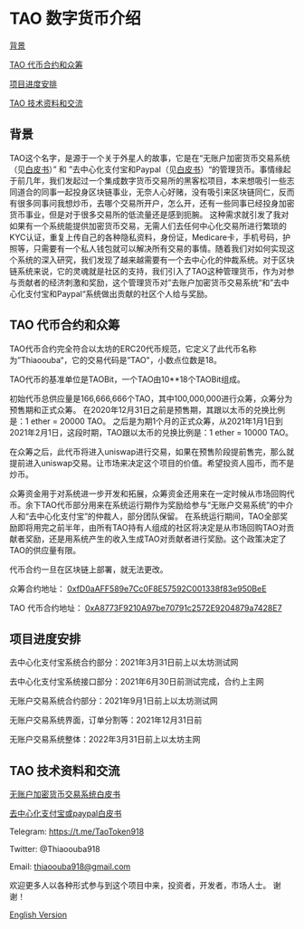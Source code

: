# TAO 数字货币介绍



[背景](https://github.com/Thiaoouba-noaccount/ExchangeHub/blob/master/TAO%20%E6%95%B0%E5%AD%97%E8%B4%A7%E5%B8%81%E4%BB%8B%E7%BB%8D.md#背景)

[TAO 代币合约和众筹](https://github.com/Thiaoouba-noaccount/ExchangeHub/blob/master/TAO%20%E6%95%B0%E5%AD%97%E8%B4%A7%E5%B8%81%E4%BB%8B%E7%BB%8D.md#TAO-代币合约和众筹)

[项目进度安排](https://github.com/Thiaoouba-noaccount/ExchangeHub/blob/master/TAO%20%E6%95%B0%E5%AD%97%E8%B4%A7%E5%B8%81%E4%BB%8B%E7%BB%8D.md#项目进度安排)

[TAO 技术资料和交流](https://github.com/Thiaoouba-noaccount/ExchangeHub/blob/master/TAO%20%E6%95%B0%E5%AD%97%E8%B4%A7%E5%B8%81%E4%BB%8B%E7%BB%8D.md#TAO-技术资料和交流)





## 背景


TAO这个名字，是源于一个关于外星人的故事，它是在“无账户加密货币交易系统（见[白皮书](https://github.com/Thiaoouba-noaccount/ExchangeHub/blob/master/doc/%E6%97%A0%E8%B4%A6%E6%88%B7%E5%8A%A0%E5%AF%86%E8%B4%A7%E5%B8%81%E4%BA%A4%E6%98%93%E7%B3%BB%E7%BB%9F%E7%99%BD%E7%9A%AE%E4%B9%A6.md)）” 和 ”去中心化支付宝和Paypal（见[白皮书](https://github.com/Thiaoouba-noaccount/DecentralizedPaypal/blob/master/doc/%E5%8E%BB%E4%B8%AD%E5%BF%83%E5%8C%96%E6%94%AF%E4%BB%98%E5%AE%9D%E6%88%96paypal.md)）“的管理货币。事情缘起于前几年，我们发起过一个集成数字货币交易所的黑客松项目，本来想吸引一些志同道合的同事一起投身区块链事业，无奈人心好赌，没有吸引来区块链同仁，反而有很多同事问我想炒币，去哪个交易所开户，怎么开，还有一些同事已经投身加密货币事业，但是对于很多交易所的低流量还是感到扼腕。 这种需求就引发了我对如果有一个系统能提供加密货币交易，无需人们去任何中心化交易所进行繁琐的KYC认证，重复上传自己的各种隐私资料，身份证，Medicare卡，手机号码，护照等，只需要有一个私人钱包就可以解决所有交易的事情。随着我们对如何实现这个系统的深入研究，我们发现了越来越需要有一个去中心化的仲裁系统。对于区块链系统来说，它的灵魂就是社区的支持，我们引入了TAO这种管理货币，作为对参与贡献者的经济刺激和奖励，这个管理货币对”去账户加密货币交易系统“和”去中心化支付宝和Paypal“系统做出贡献的社区个人给与奖励。



## TAO 代币合约和众筹

TAO代币合约完全符合以太坊的ERC20代币规范，它定义了此代币名称为”Thiaoouba“，它的交易代码是”TAO"，小数点位数是18。

TAO代币的基准单位是TAOBit，一个TAO由10**18个TAOBit组成。

初始代币总供应量是166,666,666个TAO，其中100,000,000进行众筹，众筹分为预售期和正式众筹。 在2020年12月31日之前是预售期，其跟以太币的兑换比例是：1 ether = 20000 TAO。 之后是为期1个月的正式众筹，从2021年1月1日到2021年2月1日，这段时期，TAO跟以太币的兑换比例是：1 ether = 10000 TAO。



在众筹之后，此代币将进入uniswap进行交易，如果在预售阶段提前售完，那么就提前进入uniswap交易。让市场来决定这个项目的价值。希望投资人囤币，而不是炒币。



众筹资金用于对系统进一步开发和拓展，众筹资金还用来在一定时候从市场回购代币。余下TAO代币部分用来在系统运行期作为奖励给参与“无账户交易系统”的中介人和“去中心化支付宝”的仲裁人，部分团队保留。 在系统运行期间，TAO全部奖励即将用完之前半年，由所有TAO持有人组成的社区将决定是从市场回购TAO对贡献者奖励，还是用系统产生的收入生成TAO对贡献者进行奖励。这个政策决定了TAO的供应量有限。 



代币合约一旦在区块链上部署，就无法更改。



众筹合约地址： [0xfD0aAFF589e7Cc0F8E57592C001338f83e950BeE](https://etherscan.io/address/0xfD0aAFF589e7Cc0F8E57592C001338f83e950BeE)

TAO 代币合约地址： [0xA8773F9210A97be70791c2572E9204879a7428E7](https://etherscan.io/address/0xA8773F9210A97be70791c2572E9204879a7428E7)







## 项目进度安排

去中心化支付宝系统合约部分：2021年3月31日前上以太坊测试网

去中心化支付宝系统接口部分：2021年6月30日前测试完成，合约上主网

无账户交易系统合约部分：2021年9月1日前上以太坊测试网

无账户交易系统界面，订单分割等：2021年12月31日前

无账户交易系统整体：2022年3月31日前上以太坊主网





## TAO 技术资料和交流

[无账户加密货币交易系统白皮书](https://github.com/Thiaoouba-noaccount/ExchangeHub/blob/master/doc/%E6%97%A0%E8%B4%A6%E6%88%B7%E5%8A%A0%E5%AF%86%E8%B4%A7%E5%B8%81%E4%BA%A4%E6%98%93%E7%B3%BB%E7%BB%9F%E7%99%BD%E7%9A%AE%E4%B9%A6.md)

[去中心化支付宝或paypal白皮书](https://github.com/Thiaoouba-noaccount/DecentralizedPaypal/blob/master/doc/%E5%8E%BB%E4%B8%AD%E5%BF%83%E5%8C%96%E6%94%AF%E4%BB%98%E5%AE%9D%E6%88%96paypal.md)



Telegram: https://t.me/TaoToken918

Twitter: @Thiaoouba918

Email: thiaoouba918@gmail.com

欢迎更多人以各种形式参与到这个项目中来，投资者，开发者，市场人士。 谢谢！



[English Version](https://github.com/Thiaoouba-noaccount/DecentralizedPaypal/blob/master/TAO%20Project%20Introduction.md)